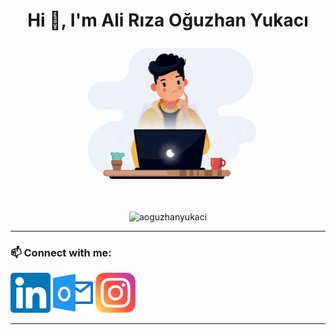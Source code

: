 <h1 align="center">Hi 👋, I'm Ali Rıza Oğuzhan Yukacı</h1>


<p align="center"> 
  <img align="center" height="256px" alt="GIF" src="coder.gif" />
</p>
<p align="center"> <img src="https://komarev.com/ghpvc/?username=aoguzhanyukaci" alt="aoguzhanyukaci" /> </p>
<!--END_SECTION:activity-->

<hr/>

<h3 align="left">📫 Connect with me:</h3>
<p align="left">
<a href="https://www.linkedin.com/in/ali-r%C4%B1za-o%C4%9Fuzhan-yukac%C4%B1-573155156/"><img height="64px" alt="LinkedIn" src="linkedin.png"></a>
<a href="mailto:aoguzhanyukaci@gmail.com"><img height="64px" alt="Email" src="outlook.png"></a>
<a href="https://www.instagram.com/oguzhanyukaci/"><img height="64px" alt="Instagram" src="instagram.png"></a>
</p>

<hr>


<!--
**aoguzhanyukaci/aoguzhanyukaci** is a ✨ _special_ ✨ repository because its `README.md` (this file) appears on your GitHub profile.

Here are some ideas to get you started:

- 🔭 I’m currently working on ...
- 🌱 I’m currently learning ...
- 👯 I’m looking to collaborate on ...
- 🤔 I’m looking for help with ...
- 💬 Ask me about ...
- 📫 How to reach me: ...
- 😄 Pronouns: ...
- ⚡ Fun fact: ...
-->
